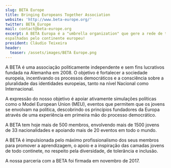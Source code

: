 ```yaml
---
slug: BETA Europe
title: Bringing Europeans Together Association
website: 'http://www.beta-europe.org/'
twitter: BETA_Europe
mail: contact@beta-europe.org
excerpt: A BETA Europa é a "umbrella organization" que gere a rede de todas as BETAs
espalhadas pelo continente europeu!
president: Cláudio Teixeira
header:
  teaser: /assets/images/BETA Europe.png
---
```

A BETA é uma associação politicamente independente e sem fins lucrativos fundada na Alemanha em 2008. O objetivo é fortalecer a sociedade europeia, incentivando os processos democráticos e a consciência sobre a pluralidade das identidades europeias, tanto na nível Nacional como Internacional.

A expressão do nosso objetivo é apoiar ativamente simulações políticas como o Model European Union (MEU), eventos que permitem que os jovens se envolvam na política, descobrindo os princípios fundadores da Europa através de uma experiência em primeira mão do processo democrático.

A  BETA tem hoje mais de  500 membros, envolvendo mais de 1500 jovens de 33 nacionalidades e apoiando mais de 20 eventos em todo o mundo.

A BETA é impulsionada pelo máximo profissionalismo dos seus membros para promover a aprendizagem, o apoio e a inspiração das camadas jovens de todo continete, no respeito pela diversidade, de tolerância e inclusão.

A nossa parceria com a BETA foi firmada em novembro de 2017.
